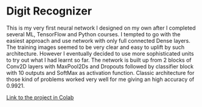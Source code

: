# Digit Recognizer

This is my very first neural network I designed on my own after I completed several ML, TensorFlow and Python courses. I tempted to go with the easiest approach and use network with only full connected Dense layers. The training images seemed to be very clear and easy to uplift by such architecture. However I eventually decided to use more sophisticated units to try out what I had learnt so far. The network is built up from 2 blocks of Conv2D layers with MaxPool2Ds and Dropouts followed by classifier block with 10 outputs and SoftMax as activation function. Classic architecture for those kind of problems worked very well for me giving an high accuracy of 0.9921.

[Link to the project in Colab](https://github.com/lukaszszydlowski/digit-recognizer/blob/main/Digit_Recognizer.ipynb)
